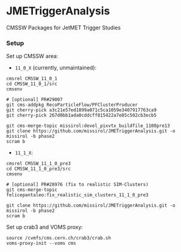 JMETriggerAnalysis
==================

CMSSW Packages for JetMET Trigger Studies

### Setup

Set up CMSSW area:

 * `11_0_X` (currently, unmaintained):
```shell
cmsrel CMSSW_11_0_1
cd CMSSW_11_0_1/src
cmsenv

# [optional] PR#29007
git cms-addpkg RecoParticleFlow/PFClusterProducer
git cherry-pick a3c21e57ed1899a071c5ca1059e3407917763ca9
git cherry-pick 267d0bb1ada0cddcff815422a7e85c502cb3ecb5

git cms-merge-topic missirol:devel_pixvtx_buildfile_1100pre13
git clone https://github.com/missirol/JMETriggerAnalysis.git -o missirol -b phase2
scram b
```

 * `11_1_X`:
```shell
cmsrel CMSSW_11_1_0_pre3
cd CMSSW_11_1_0_pre3/src
cmsenv

# [optional] PR#28976 (fix to realistic SIM-Clusters)
git cms-merge-topic felicepantaleo:fix_realistic_sim_clusters_11_1_0_pre3

git clone https://github.com/missirol/JMETriggerAnalysis.git -o missirol -b phase2
scram b
```

Set up crab3 and VOMS proxy:

```shell
source /cvmfs/cms.cern.ch/crab3/crab.sh
voms-proxy-init --voms cms
```
